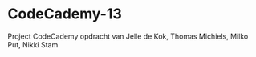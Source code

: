 # CodeCademy-13
Project CodeCademy opdracht van Jelle de Kok, Thomas Michiels, Milko Put, Nikki Stam


